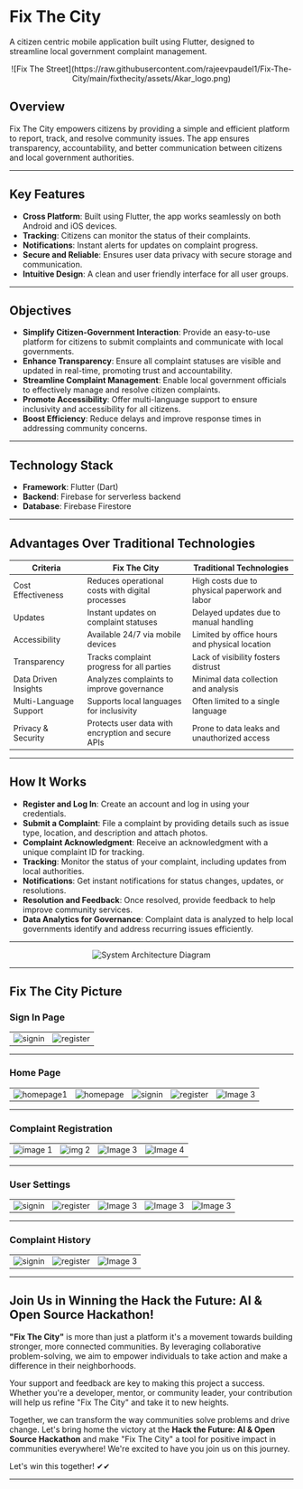 # Fix The City

A citizen centric mobile application built using Flutter, designed to streamline local government complaint management.


<div align="center">
  ![Fix The Street](https://raw.githubusercontent.com/rajeevpaudel1/Fix-The-City/main/fixthecity/assets/Akar_logo.png)


</div>



## Overview

Fix The City empowers citizens by providing a simple and efficient platform to report, track, and resolve community issues. The app ensures transparency, accountability, and better communication between citizens and local government authorities.

---

## Key Features

- **Cross Platform**: Built using Flutter, the app works seamlessly on both Android and iOS devices.
- **Tracking**: Citizens can monitor the status of their complaints.
- **Notifications**: Instant alerts for updates on complaint progress.
- **Secure and Reliable**: Ensures user data privacy with secure storage and communication.
- **Intuitive Design**: A clean and user friendly interface for all user groups.

---

## Objectives

- **Simplify Citizen-Government Interaction**: Provide an easy-to-use platform for citizens to submit complaints and communicate with local governments.
- **Enhance Transparency**: Ensure all complaint statuses are visible and updated in real-time, promoting trust and accountability.
- **Streamline Complaint Management**: Enable local government officials to effectively manage and resolve citizen complaints.
- **Promote Accessibility**: Offer multi-language support to ensure inclusivity and accessibility for all citizens.
- **Boost Efficiency**: Reduce delays and improve response times in addressing community concerns.

---

## Technology Stack

- **Framework**: Flutter (Dart)
- **Backend**: Firebase for serverless backend
- **Database**: Firebase Firestore


---

## Advantages Over Traditional Technologies

| Criteria               | Fix The City                                       | Traditional Technologies                       |
| ---------------------- | -------------------------------------------------- | ---------------------------------------------- |
| Cost Effectiveness     | Reduces operational costs with digital processes   | High costs due to physical paperwork and labor |
| Updates                | Instant updates on complaint statuses              | Delayed updates due to manual handling         |
| Accessibility          | Available 24/7 via mobile devices                  | Limited by office hours and physical location  |
| Transparency           | Tracks complaint progress for all parties          | Lack of visibility fosters distrust            |
| Data Driven Insights   | Analyzes complaints to improve governance          | Minimal data collection and analysis           |
| Multi-Language Support | Supports local languages for inclusivity           | Often limited to a single language             |
| Privacy & Security     | Protects user data with encryption and secure APIs | Prone to data leaks and unauthorized access    |

---

## How It Works

- **Register and Log In**: Create an account and log in using your credentials.
- **Submit a Complaint**: File a complaint by providing details such as issue type, location, and description and attach photos.
- **Complaint Acknowledgment**: Receive an acknowledgment with a unique complaint ID for tracking.
- **Tracking**: Monitor the status of your complaint, including updates from local authorities.
- **Notifications**: Get instant notifications for status changes, updates, or resolutions.
- **Resolution and Feedback**: Once resolved, provide feedback to help improve community services.
- **Data Analytics for Governance**: Complaint data is analyzed to help local governments identify and address recurring issues efficiently.

---

<div align="center">
  <img src="https://cdn.discordapp.com/attachments/1324921969522507817/1325149435595849889/system_arch.png?ex=677abd15&is=67796b95&hm=b3bb67be7d9fcd2dc2baa19c380b1f98151cf0ba66147eedc54c6c0e0e30f28d&" alt="System Architecture Diagram" />
</div>

---

## Fix The City Picture



### Sign In Page

<table>
  <tr>
    <td><img src="https://cdn.discordapp.com/attachments/1324921969522507817/1325155143708315719/image.png?ex=677ac266&is=677970e6&hm=395fcaeb66e25d5f7b034c67add7172dd1285b70ebcb85a987a19219ddab8104&" alt="signin" width="200"></td>
    <td><img src="https://cdn.discordapp.com/attachments/1324921969522507817/1325155812011802634/image.png?ex=677ac305&is=67797185&hm=5ee4bcdb940361c4557bfcaf4c6c1d5f9731afc3bfcc3726b3dde99dc5606f8b&" alt="register" width="200"></td>

</table>


---
### Home Page

<table>
  <tr>
    <td><img src="https://cdn.discordapp.com/attachments/1324921969522507817/1325155364970299402/image.png?ex=677ac29b&is=6779711b&hm=41955d092d18f80fdd210fd44dd4fad8cc3045d4b150b8cb910bbfa5a4b74f36&" alt="homepage1" width="200"></td>
    <td><img src="https://cdn.discordapp.com/attachments/1324921969522507817/1325155441692643392/image.png?ex=677ac2ad&is=6779712d&hm=2d47fb6029d5f4f05b95b4f49e8161ad8ef6c15ad5004b652c57efd77c701ddd&" alt="homepage" width="200"></td> 
     <td><img src="https://cdn.discordapp.com/attachments/1324921969522507817/1325163601564008558/image.png?ex=677aca46&is=677978c6&hm=2832e49b54f6c683d2bb3b28fbd155a38da2a874b421ec12562a61089f1c37e7&" alt="signin" width="200"></td>
    <td><img src="https://cdn.discordapp.com/attachments/1324921969522507817/1325161788844675174/image.png?ex=677ac896&is=67797716&hm=a2f95a461fdeb69295c4fd32f6b34cdcc24a4085db84eb2aac0848b1f9e96f53&" alt="register" width="200"></td> 
    <td><img src="https://cdn.discordapp.com/attachments/1324921969522507817/1325161876203507793/image.png?ex=677ac8ab&is=6779772b&hm=e40c62f55ad25a3b61172126c2fdf5b164363323dafb79bd455e9bf0fe6c768a&" alt="Image 3" width="200"></td>

</table>

---
### Complaint Registration 

<table>
  <tr>
    <td><img src="https://cdn.discordapp.com/attachments/1324921969522507817/1325156340515082351/image.png?ex=677ac383&is=67797203&hm=e29b28c99bbe4664e5480e9b2864ee4018ec9e9cfc980f37154f3bce1f021037&" alt="image 1" width="200"></td>
    <td><img src="https://cdn.discordapp.com/attachments/1324921969522507817/1325157032978022562/image.png?ex=677ac428&is=677972a8&hm=076ad2fd13be62cb08c4e2699801337a7f5fe56ef73c0e77349f73a949426a27&" alt="img 2" width="200"></td> 
    <td><img src="https://cdn.discordapp.com/attachments/1324921969522507817/1325157093145051228/image.png?ex=677ac437&is=677972b7&hm=a31c6bd14d7ae8c9651defb752299218cf4ccd23bd3daaee73a31ee7377b98fc&" alt="Image 3" width="200"></td>
  <td><img src="https://cdn.discordapp.com/attachments/1324921969522507817/1325157366525726786/image.png?ex=677ac478&is=677972f8&hm=8bd8b515f887ed7b0e6b2c8e8f3badd6dc6e17d3e746c52e648d39e2bfb41b6d&" alt="Image 4" width="200"></td>
  
  </tr>
</table>

---

### User Settings 
<table>
  <tr>
    <td><img src="https://cdn.discordapp.com/attachments/1324921969522507817/1325157572876959866/image.png?ex=677ac4a9&is=67797329&hm=0d372cd018faa6108adfcc5c7dddf8d89efb258bf00a41853333b46f0b1663ef&" alt="signin" width="200"></td>
    <td><img src="https://cdn.discordapp.com/attachments/1324921969522507817/1325157759087546441/image.png?ex=677ac4d6&is=67797356&hm=3b1d9d6e127427cbe1b209fd6322ffe1fb8f163f0b5c698a06a908561a6014b3&" alt="register" width="200"></td> 
    <td><img src="https://cdn.discordapp.com/attachments/1324921969522507817/1325157880394944532/image.png?ex=677ac4f2&is=67797372&hm=b12811e75a1a64317c40ee5652ad98cbe2a59c931127feaf19771aad10a041e5&" alt="Image 3" width="200"></td>
    <td><img src="https://cdn.discordapp.com/attachments/1324921969522507817/1325158057226797199/image.png?ex=677ac51d&is=6779739d&hm=323fda59b84599050892e7080be81b90ca911b1c216065fa700fc722cca4e8a5&" alt="Image 3" width="200"></td><td><img src="https://cdn.discordapp.com/attachments/1324921969522507817/1325165107541446706/image.png?ex=677acbae&is=67797a2e&hm=22a4aed7aa39bfedb749ea429963d035fcd5560685088a4993f4fd62c651e443&" alt="Image 3" width="200"></td>
  </tr>
 
</table>

---

### Complaint History

<table>
  <tr>
    <td><img src="https://cdn.discordapp.com/attachments/1324921969522507817/1325160341608468510/image.png?ex=677ac73d&is=677975bd&hm=8be8fdb77e79962c720353053bf27f94498fd94607113b926329361d217646d8&" alt="signin" width="200"></td>
    <td><img src="https://cdn.discordapp.com/attachments/1324921969522507817/1325160455592738906/image.png?ex=677ac758&is=677975d8&hm=c2d465849542bd88743e0f36028e10bde189a444aaf5058d825f996310ad2669&" alt="register" width="200"></td> 
    <td><img src="https://cdn.discordapp.com/attachments/1324921969522507817/1325160879179960420/image.png?ex=677ac7bd&is=6779763d&hm=fb2370bd19e6e16bb5c5c7218715d78924c25717db2c1e524205b5f7ecc0322f&" alt="Image 3" width="200"></td>
    
 
</table>


---


## Join Us in Winning the Hack the Future: AI & Open Source Hackathon!

**"Fix The City"** is more than just a platform it's a movement towards building stronger, more connected communities. By leveraging collaborative problem-solving, we aim to empower individuals to take action and make a difference in their neighborhoods.

Your support and feedback are key to making this project a success. Whether you're a developer, mentor, or community leader, your contribution will help us refine "Fix The City" and take it to new heights.

Together, we can transform the way communities solve problems and drive change. Let's bring home the victory at the **Hack the Future: AI & Open Source Hackathon** and make "Fix The City" a tool for positive impact in communities everywhere!
We're excited to have you join us on this journey.

Let's win this together! ✔✔

---



